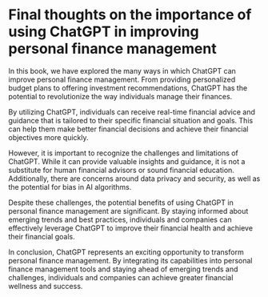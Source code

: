 Final thoughts on the importance of using ChatGPT in improving personal finance management
======================================================================================================

In this book, we have explored the many ways in which ChatGPT can improve personal finance management. From providing personalized budget plans to offering investment recommendations, ChatGPT has the potential to revolutionize the way individuals manage their finances.

By utilizing ChatGPT, individuals can receive real-time financial advice and guidance that is tailored to their specific financial situation and goals. This can help them make better financial decisions and achieve their financial objectives more quickly.

However, it is important to recognize the challenges and limitations of ChatGPT. While it can provide valuable insights and guidance, it is not a substitute for human financial advisors or sound financial education. Additionally, there are concerns around data privacy and security, as well as the potential for bias in AI algorithms.

Despite these challenges, the potential benefits of using ChatGPT in personal finance management are significant. By staying informed about emerging trends and best practices, individuals and companies can effectively leverage ChatGPT to improve their financial health and achieve their financial goals.

In conclusion, ChatGPT represents an exciting opportunity to transform personal finance management. By integrating its capabilities into personal finance management tools and staying ahead of emerging trends and challenges, individuals and companies can achieve greater financial wellness and success.
